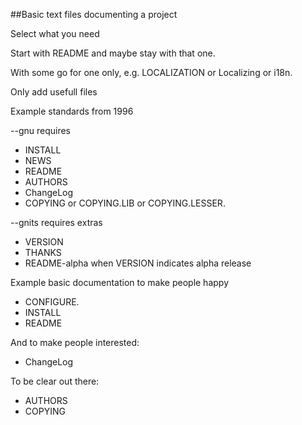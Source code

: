##Basic text files documenting a project

Select what you need

Start with README and maybe stay with that one.

With some go for one only, e.g. LOCALIZATION or Localizing or i18n.

Only add usefull files

Example standards from 1996

--gnu requires  
* INSTALL  
* NEWS 
* README  
* AUTHORS 
* ChangeLog  
* COPYING or COPYING.LIB or COPYING.LESSER. 

--gnits requires extras  
* VERSION  
* THANKS  
* README-alpha when VERSION indicates alpha release

Example basic documentation to make people happy  
* CONFIGURE. 
* INSTALL 
* README 

And to make people interested: 
* ChangeLog 

To be clear out there: 
* AUTHORS 
* COPYING 

